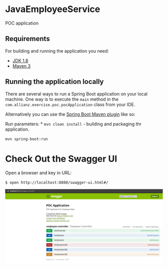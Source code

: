 # JavaEmployeeService
POC application

## Requirements

For building and running the application you need:

- [JDK 1.8](http://www.oracle.com/technetwork/java/javase/downloads/jdk8-downloads-2133151.html)
- [Maven 3](https://maven.apache.org)

## Running the application locally

There are several ways to run a Spring Boot application on your local machine. One way is to execute the `main` method in the `com.allianz.exercise.poc.pocApplication` class from your IDE.

Alternatively you can use the [Spring Boot Maven plugin](https://docs.spring.io/spring-boot/docs/current/reference/html/build-tool-plugins-maven-plugin.html) like so:

Run parameters: * `mvn clean install` - building and packaging thr application.

```shell
mvn spring-boot:run
```

# Check Out the Swagger UI

Open a browser and key in URL:

```
$ open http://localhost:8080/swagger-ui.html#/
```

![swagger-ui](swagger-ui.PNG "Swagger UI")

